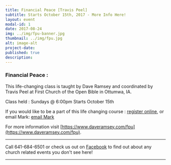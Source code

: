 ```yaml
---
title: Financial Peace [Travis Peel]
subtitle: Starts October 15th, 2017 - More Info Here!
layout: event
modal-id: 1
date: 2017-08-24
img: ../img/fpu-banner.jpg
thumbnail: ../img/fpu.jpg
alt: image-alt
project-date:
published: true
description:
---
```


### Financial Peace :

This life-changing class is taught by Dave Ramsey and coordinated by Travis Peel at First Church of the Open Bible in Ottumwa, IA.

Class held :
Sundays @ 6:00pm
Starts October 15th

If you would like to be a part of this life changing course : [register online](https://www.daveramsey.com/fpu/classes/1048039), or email Mark: [email Mark](mailto:bridge_mark@msn.com)

For more information visit [https://www.daveramsey.com/fpu](https://www.daveramsey.com/fpu).


-----

Call 641-684-6501 or check us out on <a href="https://www.facebook.com/FirstChurchOfTheOpenBibleOfOttumwa/" target="_blank">Facebook</a> to find out about any church related events you don't see here!

------
